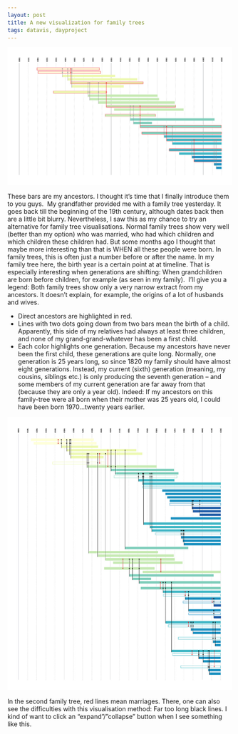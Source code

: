 ```yaml
---
layout: post
title: A new visualization for family trees
tags: datavis, dayproject
---
```


![family tree](/pic/141028_ahnen1.jpg)

These bars are my ancestors. I thought it’s time that I finally introduce them to you guys. 
My grandfather provided me with a family tree yesterday. It goes back till the beginning of the 19th century, although dates back then are a little bit blurry. Nevertheless, I saw this as my chance to try an alternative for family tree visualisations.
Normal family trees show very well (better than my option) who was married, who had which children and which children these children had. But some months ago I thought that maybe more interesting than that is WHEN all these people were born. In family trees, this is often just a number before or after the name. In my family tree here, the birth year is a certain point at at timeline. That is especially interesting when generations are shifting: When grandchildren are born before children, for example (as seen in my family). 
I’ll give you a legend: Both family trees show only a very narrow extract from my ancestors. It doesn’t explain, for example, the origins of a lot of husbands and wives.

- Direct ancestors are highlighted in red.
- Lines with two dots going down from two bars mean the birth of a child. Apparently, this side of my relatives had always at least three children, and none of my grand-grand-whatever has been a first child. 
- Each color highlights one generation. Because my ancestors have never been the first child, these generations are quite long. Normally, one generation is 25 years long, so since 1820 my family should have almost eight generations. Instead, my current (sixth) generation (meaning, my cousins, siblings etc.) is only producing the seventh generation – and some members of my current generation are far away from that (because they are only a year old). Indeed: If my ancestors on this family-tree were all born when their mother was 25 years old, I could have been born 1970…twenty years earlier.


![family tree](/pic/141028_ahnen.jpg)

In the second family tree, red lines mean marriages. There, one can also see the difficulties with this visualisation method: Far too long black lines. I kind of want to click an “expand”/”collapse” button when I see something like this. 
